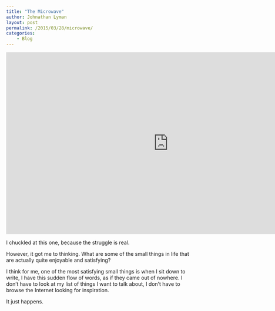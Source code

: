 ```yaml
---
title: "The Microwave"
author: Johnathan Lyman
layout: post
permalink: /2015/03/28/microwave/
categories:
    - Blog
---
```


<iframe src="https://player.vimeo.com/video/123306901" width="882" height="496" frameborder="0" title="The Microwave" webkitallowfullscreen mozallowfullscreen allowfullscreen></iframe>

I chuckled at this one, because the struggle is real.

However, it got me to thinking. What are some of the small things in life that are actually quite enjoyable and satisfying?

I think for me, one of the most satisfying small things is when I sit down to write, I have this sudden flow of words, as if they came out of nowhere. I don’t have to look at my list of things I want to talk about, I don’t have to browse the Internet looking for inspiration.

It just happens.

